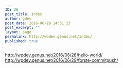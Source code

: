 ```yaml
---
ID: 26
post_title: Index
author: gdev
post_date: 2016-06-29 14:31:23
post_excerpt: ""
layout: page
permalink: http://wpdev.genus.net/index/
published: true
---
```

http://wpdev.genus.net/2016/06/28/hello-world/ http://wpdev.genus.net/2016/06/29/forste-commitpush/